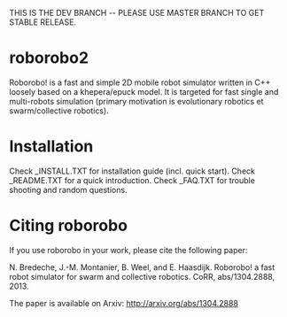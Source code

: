 THIS IS THE DEV BRANCH -- PLEASE USE MASTER BRANCH TO GET STABLE RELEASE.

roborobo2
=========

Roborobo! is a fast and simple 2D mobile robot simulator written in C++ loosely based on a khepera/epuck model. It is targeted for fast single and multi-robots simulation (primary motivation is evolutionary robotics et swarm/collective robotics).

Installation
============

Check _INSTALL.TXT for installation guide (incl. quick start).
Check _README.TXT for a quick introduction.
Check _FAQ.TXT for trouble shooting and random questions.

Citing roborobo
===============

If you use roborobo in your work, please cite the following paper:

N. Bredeche, J.-M. Montanier, B. Weel, and E. Haasdijk. Roborobo! a fast robot simulator for swarm and collective robotics. CoRR, abs/1304.2888, 2013. 

The paper is available on Arxiv: http://arxiv.org/abs/1304.2888 

